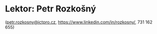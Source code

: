 
# Lektor: Petr Rozkošný
(petr.rozkosny@ictpro.cz, https://www.linkedin.com/in/rozkosny/, 731 162 655)
